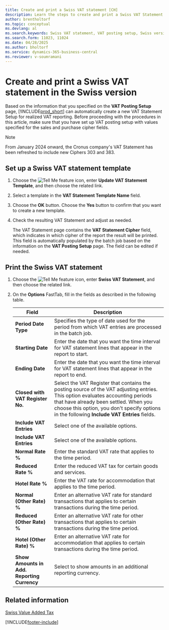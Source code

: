 ```yaml
---
title: Create and print a Swiss VAT statement [CH]
description: Learn the steps to create and print a Swiss VAT Statement using details configured on the VAT Posting Setup page.
author: brentholtorf
ms.topic: conceptual
ms.devlang: al
ms.search.keywords: Swiss VAT statement, VAT posting setup, Swiss version
ms.search.form: 11023, 11024
ms.date: 04/28/2025
ms.author: bholtorf
ms.service: dynamics-365-business-central
ms.reviewer: v-soumramani
---
```


# Create and print a Swiss VAT statement in the Swiss version

Based on the information that you specified on the **VAT Posting Setup** page, [!INCLUDE[prod_short](../../includes/prod_short.md)] can automatically create a new VAT Statement Setup for realized VAT reporting. Before proceeding with the procedures in this article, make sure that you have set up VAT posting setup with values specified for the sales and purchase cipher fields.  

>[!NOTE]
> From January 2024 onward, the Cronus company's VAT Statement has been refreshed to include new Ciphers 303 and 383.  

## Set up a Swiss VAT statement template  

1. Choose the ![Tell Me feature](../../media/ui-search/search_small.png "Tell me what you want to do") icon, enter **Update VAT Statement Template**, and then choose the related link.  
1. Select a template in the **VAT Statement Template Name** field.
1. Choose the **OK** button. Choose the **Yes** button to confirm that you want to create a new template.  
1. Check the resulting VAT Statement and adjust as needed.  

   The VAT Statement page contains the **VAT Statement Cipher** field, which indicates in which cipher of the report the result will be printed. This field is automatically populated by the batch job based on the information on the **VAT Posting Setup** page. The field can be edited if needed.  

## Print the Swiss VAT statement  

1. Choose the ![Tell Me feature](../../media/ui-search/search_small.png "Tell me what you want to do") icon, enter **Swiss VAT Statement**, and then choose the related link.  
1. On the **Options** FastTab, fill in the fields as described in the following table.  

    |Field|Description|  
    |---------------------------------|---------------------------------------|  
    |**Period Date Type**|Specifies the type of date used for the period from which VAT entries are processed in the batch job.|
    |**Starting Date**|Enter the date that you want the time interval for VAT statement lines that appear in the report to start.|  
    |**Ending Date**|Enter the date that you want the time interval for VAT statement lines that appear in the report to end.|  
    |**Closed with VAT Register No.**|Select the VAT Register that contains the posting source of the VAT adjusting entries. This option evaluates accounting periods that have already been settled. When you choose this option, you don't specify options in the following **Include VAT Entries** fields.|  
    |**Include VAT Entries**|Select one of the available options.|  
    |**Include VAT Entries**|Select one of the available options.|  
    |**Normal Rate %**|Enter the standard VAT rate that applies to the time period.|  
    |**Reduced Rate %**|Enter the reduced VAT tax for certain goods and services.|  
    |**Hotel Rate %**|Enter the VAT rate for accommodation that applies to the time period.|  
    |**Normal (Other Rate) %**|Enter an alternative VAT rate for standard transactions that applies to certain transactions during the time period.|  
    |**Reduced (Other Rate) %**|Enter an alternative VAT rate for other transactions that applies to certain transactions during the time period.|  
    |**Hotel (Other Rate) %**|Enter an alternative VAT rate for accommodation that applies to certain transactions during the time period.|  
    |**Show Amounts in Add. Reporting Currency**|Select to show amounts in an additional reporting currency.|  

## Related information

[Swiss Value Added Tax](swiss-value-added-tax.md)

[!INCLUDE[footer-include](../../includes/footer-banner.md)]
